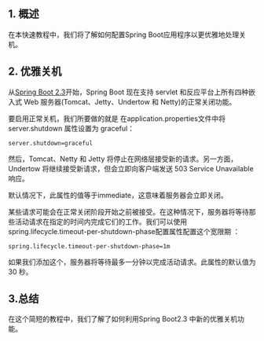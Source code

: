 ## 1. 概述

在本快速教程中，我们将了解如何配置Spring Boot应用程序以更优雅地处理关机。

## 2. 优雅关机

从[Spring Boot 2.3](https://github.com/spring-projects/spring-boot/wiki/Spring-Boot-2.3-Release-Notes#graceful-shutdown)开始，Spring Boot 现在支持 servlet 和反应平台上所有四种嵌入式 Web 服务器(Tomcat、Jetty、Undertow 和 Netty)的正常关闭功能。

要启用正常关机，我们所要做的就是 在application.properties文件中将server.shutdown 属性设置为 graceful：

```plaintext
server.shutdown=graceful
```

然后，Tomcat、Netty 和 Jetty 将停止在网络层接受新的请求。另一方面，Undertow 将继续接受新请求，但会立即向客户端发送 503 Service Unavailable 响应。

默认情况下，此属性的值等于immediate，这意味着服务器会立即关闭。

某些请求可能会在正常关闭阶段开始之前被接受。在这种情况下，服务器将等待那些活动请求在指定的时间内完成它们的工作。我们可以使用spring.lifecycle.timeout-per-shutdown-phase配置属性配置这个宽限期 ：

```plaintext
spring.lifecycle.timeout-per-shutdown-phase=1m
```

如果我们添加这个，服务器将等待最多一分钟以完成活动请求。此属性的默认值为 30 秒。

## 3.总结

在这个简短的教程中，我们了解了如何利用Spring Boot2.3 中新的优雅关机功能。